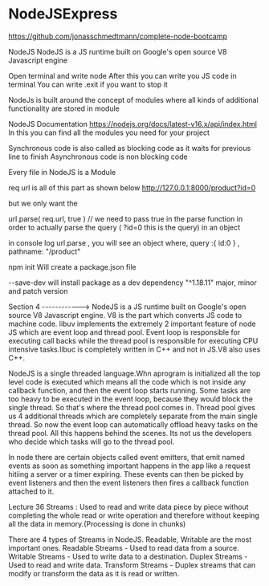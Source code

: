 # NodeJSExpress

https://github.com/jonasschmedtmann/complete-node-bootcamp

NodeJS
NodeJS is a JS runtime built on Google's open source V8 Javascript engine

Open terminal and write node
After this you can write you JS code in terminal
You can write .exit if you want to stop it

NodeJs is built around the concept of modules where all kinds of additional functionality are stored in module

NodeJS Documentation
https://nodejs.org/docs/latest-v16.x/api/index.html
In this you can find all the modules you need for your project

Synchronous code is also called as blocking code as it waits for previous line to finish
Asynchronous code is non blocking code

Every file in NodeJS is a Module

req url is all of this part as shown below
http://127.0.0.1:8000/product?id=0
 
but we only want the 
 
url.parse( req.url, true )   // we need to pass true in the parse function in order to actually parse the query ( ?id=0 this is the query) in an object
 
in console log url.parse , you will see an object where, query :{ id:0 } , pathname: "/product"

npm init
Will create a package.json file

--save-dev will install package as a dev dependency
"^1.18.11" major, minor and patch version

Section 4 ------------>
NodeJS is a JS runtime built on Google's open source V8 Javascript engine.
V8 is the part which converts JS code to machine code.
libuv implements the extremely 2 important feature of node JS which are event loop and thread pool.
Event loop is responsible for executing call backs while the thread pool is responsible for executing CPU intensive tasks.libuc is completely written in C++ and not in JS.V8 also uses C++.

NodeJS is a single threaded language.Whn aprogram is initialized all the top level code is executed which means all the code which is not inside any callback function, and then the event loop starts running. Some tasks are too heavy to be executed in the event loop, because they would block the single thread. So that's where the thread pool comes in. Thread pool gives us 4 additional threads which are completely separate from the main single thread. So now the event loop can automatically offload heavy tasks on the thread pool. All this happens behind the scenes. Its not us the developers who decide which tasks will go to the thread pool.

In node there are certain objects called event emitters, that emit named events as soon as something important happens in the app like a request hitiing a server or a timer expiring. These events can then be picked by event listeners and then the event listeners then fires a callback function attached to it.

Lecture 36
Streams : Used to read and write data piece by piece without completing the whole read or write operation and therefore without keeping all the data in memory.(Processing is done in chunks)

There are 4 types of Streams in NodeJS. Readable, Writable are the most important ones.
Readable Streams - Used to read data from a source.
Writable Streams - Used to write data to a destination.
Duplex Streams - Used to read and write data.
Transform Streams - Duplex streams that can modify or transform the data as it is read or written.

